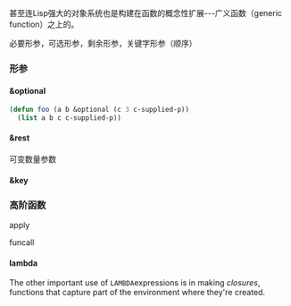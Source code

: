 甚至连Lisp强大的对象系统也是构建在函数的概念性扩展---广义函数（generic function）之上的。

必要形参，可选形参，剩余形参，关键字形参（顺序）

### 形参

#### &optional

```lisp
(defun foo (a b &optional (c 3 c-supplied-p))
  (list a b c c-supplied-p))
```

#### &rest

可变数量参数

#### &key



### 高阶函数

apply

funcall

#### lambda

The other important use of `LAMBDA`expressions is in making *closures*, functions that capture part of the environment where they're created.





